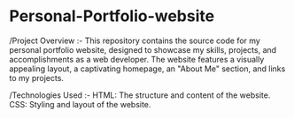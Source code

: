 # Personal-Portfolio-website

/Project Overview :-
This repository contains the source code for my personal portfolio website, designed to showcase my skills, projects, and accomplishments as a web developer. The website features a visually appealing layout, a captivating homepage, an "About Me" section, and links to my projects.

/Technologies Used :-
HTML: The structure and content of the website.
CSS: Styling and layout of the website.
